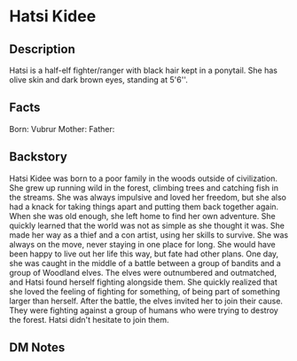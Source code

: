# Hatsi Kidee
## Description
Hatsi is a half-elf fighter/ranger with black hair kept in a ponytail. She has olive skin and dark brown eyes, standing at 5'6''. 

## Facts
Born: Vubrur
Mother: 
Father: 

## Backstory
Hatsi Kidee was born to a poor family in the woods outside of civilization. She grew up running wild in the forest, climbing trees and catching fish in the streams. She was always impulsive and loved her freedom, but she also had a knack for taking things apart and putting them back together again. When she was old enough, she left home to find her own adventure. She quickly learned that the world was not as simple as she thought it was. She made her way as a thief and a con artist, using her skills to survive. She was always on the move, never staying in one place for long. She would have been happy to live out her life this way, but fate had other plans. One day, she was caught in the middle of a battle between a group of bandits and a group of Woodland elves. The elves were outnumbered and outmatched, and Hatsi found herself fighting alongside them. She quickly realized that she loved the feeling of fighting for something, of being part of something larger than herself. After the battle, the elves invited her to join their cause. They were fighting against a group of humans who were trying to destroy the forest. Hatsi didn't hesitate to join them.

## DM Notes
